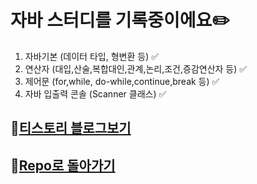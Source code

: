 # 자바 스터디를 기록중이에요✏️

1. 자바기본 (데이터 타입, 형변환 등) ✅
2. 연산자 (대입,산술,복합대인,관계,논리,조건,증감연산자 등) ✅
3. 제어문 (for,while, do-while,continue,break 등) ✅
4. 자바 입출력 콘솔 (Scanner 클래스) ✅


 

## 📌[티스토리 블로그보기](https://gsbd.tistory.com/)

## 📌[Repo로 돌아가기](https://github.com/whdldi?tab=repositories)

